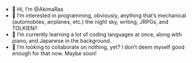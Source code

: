 - 👋 Hi, I’m @AkimaRas
- 👀 I’m interested in programming, obviously, anything that’s mechanical (automobiles, airplanes, etc.) the night sky, writing, JRPGs, and TOLKIEN!! 
- 🌱 I’m currently learning a lot of coding languages at once, along with piano, and Japanese in the background.
- 💞️ I’m looking to collaborate on nothing, yet? I don’t deem myself good enough for that now. Maybe soon!
<!--- - 📫 How to reach me --->

<!---
AkimaRas/AkimaRas is a ✨ special ✨ repository because its `README.md` (this file) appears on your GitHub profile.
You can click the Preview link to take a look at your changes.
--->
